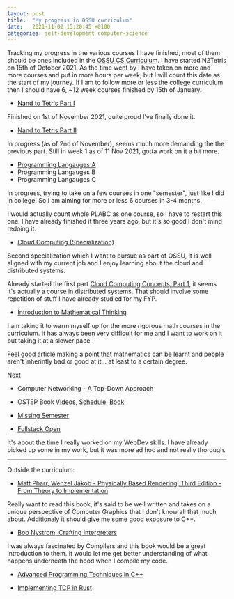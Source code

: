 ```yaml
---
layout: post
title:  "My progress in OSSU curriculum"
date:   2021-11-02 15:20:45 +0100
categories: self-development computer-science 
---
```


Tracking my progress in the various courses I have finished, most of them should be ones included in the [OSSU CS Curriculum](https://github.com/ossu/computer-science). 
I have started N2Tetris on 15th of October 2021. As the time went by I have taken on more and more courses and put in more hours per week, but I will count this date as the start of my journey.
If I am to follow more or less the college curriculum then I should have 6, ~12 week courses finished by 15th of January.

- [Nand to Tetris Part I](https://www.coursera.org/learn/build-a-computer)

Finished on 1st of November 2021, quite proud I've finally done it.

- [Nand to Tetris Part II](https://www.coursera.org/learn/nand2tetris2) 

In progress (as of 2nd of November), seems much more demanding the the previous part.
Still in week 1 as of 11 Nov 2021, gotta work on it a bit more.

- [Programming Langauges A](https://www.coursera.org/learn/programming-languages)
- Programming Langauges B
- Programming Langauges C

In progress, trying to take on a few courses in one "semester", just like I did in college. So I am aiming for more or less 6 courses in 3-4 months.

I would actually count whole PLABC as one course, so I have to restart this one. I have already finished it three years ago, but it's so good I don't mind redoing it.

- [Cloud Computing (Specialization)](https://www.coursera.org/specializations/cloud-computing)

Second specialization which I want to pursue as part of OSSU, it is well aligned with my current job and I enjoy learning about the cloud and distributed systems.

Already started the first part [Cloud Computing Concepts, Part 1](https://www.coursera.org/learn/cloud-computing), it seems it's actually a course in distributed systems. That should involve some repetition of stuff I have already studied for my FYP.

- [Introduction to Mathematical Thinking](https://www.coursera.org/learn/mathematical-thinking) 

I am taking it to warm myself up for the more rigorous math courses in the curriculum. It has always been very difficult for me and I want to work on it but taking it at a slower pace.

[Feel good article](https://qz.com/139453/theres-one-key-difference-between-kids-who-excel-at-math-and-those-who-dont/) making a point that mathematics can be learnt and people aren't inherintly bad or good at it... at least to a certain degree.


Next
- Computer Networking - A Top-Down Approach
- OSTEP Book [Videos](https://pages.cs.wisc.edu/~remzi/Classes/537/Spring2018/Discussion/videos.html), [Schedule](https://pages.cs.wisc.edu/~remzi/Classes/537/Spring2018/), [Book](https://pages.cs.wisc.edu/~remzi/OSTEP/)
- [Missing Semester](https://www.youtube.com/watch?v=Z56Jmr9Z34Q&list=PLyzOVJj3bHQuloKGG59rS43e29ro7I57J)

- [Fullstack Open](https://fullstackopen.com/en/)

It's about the time I really worked on my WebDev skills. I have already picked up some in my work, but it was more ad hoc and not really thorough.


---

Outside the curriculum:
- [Matt Pharr, Wenzel Jakob - Physically Based Rendering, Third Edition - From Theory to Implementation](https://pbr-book.org/3ed-2018/contents)
    
Really want to read this book, it's said to be well written and takes on a unique perspective of Computer Graphics that I don't know all that much about. Additionaly it should give me some good exposure to C++.

- [Bob Nystrom, Crafting Interpreters](https://craftinginterpreters.com/contents.html)

I was always fascinated by Compilers and this book would be a great introduction to them. It would let me get better understanding of what happens underneath the hood when I compile my code.

- [Advanced Programming Techniques in C++](https://www.youtube.com/watch?v=hJE7waQvuTs&list=PLbHYdvrWBMxazo1_B6vhW9gpd1wlkdeEW&index=1)

- [Implementing TCP in Rust](https://www.youtube.com/watch?v=bzja9fQWzdA&list=PLqbS7AVVErFivDY3iKAQk3_VAm8SXwt1X)